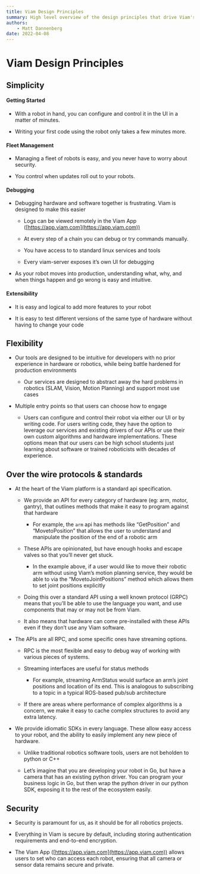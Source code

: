 ```yaml
---
title: Viam Design Principles
summary: High level overview of the design principles that drive Viam's development
authors:
    - Matt Dannenberg
date: 2022-04-08
---
```

# Viam Design Principles

## Simplicity  
#### Getting Started
* With a robot in hand, you can configure and control it in the UI in a matter of minutes.

* Writing your first code using the robot only takes a few minutes more.

#### Fleet Management 
* Managing a fleet of robots is easy, and you never have to worry about security.

* You control when updates roll out to your robots.

#### Debugging
* Debugging hardware and software together is frustrating.
Viam is designed to make this easier

    * Logs can be viewed remotely in the Viam App ([https://app.viam.com](https://app.viam.com))

    * At every step of a chain you can debug or try commands manually.

    * You have access to to standard linux services and tools

    * Every viam-server exposes it’s own UI for debugging

* As your robot moves into production, understanding what, why, and when things happen and go wrong is easy and intuitive.

#### Extensibility
* It is easy and logical to add more features to your robot

* It is easy to test different versions of the same type of hardware without having to change your code

## Flexibility 
* Our tools are designed to be intuitive for developers with no prior experience in hardware or robotics, while being battle hardened for production environments

    * Our services are designed to abstract away the hard problems in robotics (SLAM, Vision, Motion Planning) and support most use cases

* Multiple entry points so that users can choose how to engage

    * Users can configure and control their robot via either our UI or by writing code.
    For users writing code, they have the option to leverage our services and existing drivers of our APIs or use their own custom algorithms and hardware implementations.
    These options mean that our users can be high school students just learning about software or trained roboticists with decades of experience.

## Over the wire protocols & standards
* At the heart of the Viam platform is a standard api specification.

    * We provide an API for every category of hardware (eg: arm, motor, gantry),  that outlines methods that make it easy to program against that hardware

        * For example, the `arm` api has methods like “GetPosition” and “MovetoPosition” that allows the user to understand and manipulate the position of the end of a robotic arm

    * These APIs are opinionated, but have enough hooks and escape valves so that you’ll never get stuck.

        * In the example above, if a user would like to move their robotic arm without using Viam’s motion planning service, they would be able to via the “MovetoJointPositions” method which allows them to set joint positions explicitly

    * Doing this over a standard API using a well known protocol (GRPC) means that you’ll be able to use the language you want, and use components that may or may not be from Viam.

    * It also means that hardware can come pre-installed with these APIs even if they don’t use any Viam software.

* The APIs are all RPC, and some specific ones have streaming options.

    * RPC is the most flexible and easy to debug way of working with various pieces of systems.

    * Streaming interfaces are useful for status methods

        * For example, streaming ArmStatus would surface an arm’s joint positions and location of its end.
        This is analogous to subscribing to a topic in a typical ROS-based pub/sub architecture 

    * If there are areas where performance of complex algorithms is a concern, we make it easy to cache complex structures to avoid any extra latency.

* We provide idiomatic SDKs in every language.
These allow easy access to your robot, and the ability to easily implement any new piece of hardware.

    * Unlike traditional robotics software tools, users are not beholden to python or C++

    * Let’s imagine that you are developing your robot in Go, but have a camera that has an existing python driver.
    You can program your business logic in Go, but then wrap the python driver in our python SDK, exposing it to the rest of the ecosystem easily.

## Security
* Security is paramount for us, as it should be for all robotics projects.

* Everything in Viam is secure by default, including storing authentication requirements and end-to-end encryption.

* The Viam App ([https://app.viam.com](https://app.viam.com)) allows users to set who can access each robot, ensuring that all camera or sensor data remains secure and private.

